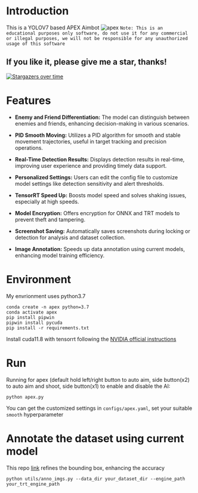 # Introduction
This is a YOLOV7 based APEX Aimbot
![apex](sample/apex.jpg)
`Note: This is an educational purposes only software, do not use it for any commercial or illegal purposes, we will not be responsible for any unauthorized usage of this software` 

## If you like it, please give me a star, thanks!
[![Stargazers over time](https://starchart.cc/NTUYWANG103/APEX_AIMBOT.svg)](https://starchart.cc/NTUYWANG103/APEX_AIMBOT)

# Features
- **Enemy and Friend Differentiation:** The model can distinguish between enemies and friends, enhancing decision-making in various scenarios.
  
- **PID Smooth Moving:** Utilizes a PID algorithm for smooth and stable movement trajectories, useful in target tracking and precision operations.

- **Real-Time Detection Results:** Displays detection results in real-time, improving user experience and providing timely data support.

- **Personalized Settings:** Users can edit the config file to customize model settings like detection sensitivity and alert thresholds.

- **TensorRT Speed Up:** Boosts model speed and solves shaking issues, especially at high speeds.

- **Model Encryption:** Offers encryption for ONNX and TRT models to prevent theft and tampering.

- **Screenshot Saving:** Automatically saves screenshots during locking or detection for analysis and dataset collection.

- **Image Annotation:** Speeds up data annotation using current models, enhancing model training efficiency.

# Environment
My envrionment uses python3.7
```
conda create -n apex python=3.7
conda activate apex
pip install pipwin
pipwin install pycuda
pip install -r requirements.txt
```
Install cuda11.8 with tensorrt following the [NVIDIA official instructions](https://docs.nvidia.com/deeplearning/tensorrt/install-guide/index.html)

# Run 
Running for apex (default hold left/right button to auto aim, side button(x2) to auto aim and shoot, side button(x1) to enable and disable the AI:

```
python apex.py
```


You can get the customized settings in `configs/apex.yaml`, set your suitable `smooth` hyperparameter

# Annotate the dataset using current model
This repo [link](https://github.com/NTUYWANG103/SAM-BoudingBox-Refine) refines the bounding box, enhancing the accuracy
```
python utils/anno_imgs.py --data_dir your_dataset_dir --engine_path your_trt_engine_path
```

